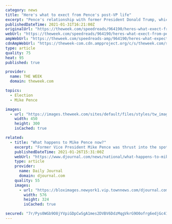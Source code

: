 ```yaml
---
category: news
title: "Here's what to exect from Pence's post-VP life"
excerpt: "Pence's relationship with former President Donald Trump, which, to put it mildly, faltered after the deadly Jan. 6 Capitol riot, does not appear to have improved over the last few weeks, NBC reports."
publishedDateTime: 2021-01-31T16:21:00Z
originalUrl: "https://theweek.com/speedreads/964190/heres-what-exect-from-pences-postvp-life"
webUrl: "https://theweek.com/speedreads/964190/heres-what-exect-from-pences-postvp-life"
ampWebUrl: "https://theweek.com/speedreads-amp/964190/heres-what-expect-from-pences-postvp-life"
cdnAmpWebUrl: "https://theweek-com.cdn.ampproject.org/c/s/theweek.com/speedreads-amp/964190/heres-what-expect-from-pences-postvp-life"
type: article
quality: 75
heat: 95
published: true

provider:
  name: THE WEEK
  domain: theweek.com

topics:
  - Election
  - Mike Pence

images:
  - url: "https://images.theweek.com/sites/default/files/styles/tw_image_6_4/public/gettyimages-1230702122.jpg?itok=9TsIXNEV&resize=450x300"
    width: 450
    height: 300
    isCached: true

related:
  - title: "What happens to Mike Pence now?"
    excerpt: "Former Vice President Mike Pence was thrust into the spotlight during the final days of Donald Trump's presidency. Now that the pair lost their reelection bid, though, what does Pence's"
    publishedDateTime: 2021-01-26T15:31:00Z
    webUrl: "https://www.djournal.com/news/national/what-happens-to-mike-pence-now/video_ca2d2ae0-9b22-58fc-9e2c-e14e6c340339.html"
    type: article
    provider:
      name: Daily Journal
      domain: djournal.com
    quality: 55
    images:
      - url: "https://bloximages.newyork1.vip.townnews.com/djournal.com/content/tncms/assets/v3/editorial/c/a2/ca2d2ae0-9b22-58fc-9e2c-e14e6c340339/60103d80575e7.image.jpg?resize=576%2C324"
        width: 576
        height: 324
        isCached: true

secured: "7r/Pys0WGb9O8jYVpiGDpCwSgA1mes2DVBV6DdzMqgVkrG9O0ofrg6edjGc41KJ4i/YOaHNhrsEk5RA8i+oaYk8ah6+9wlqd/tYFWIu4NGTP43CdE33CFbBJvpPEl/tPofBYWLQDeqGcPDR893IFiqxq03aA3QV6FuehUbUwOCbkGCDWVevUc2OfcBMO9JBoZMcY33jFsf/ycsAz2jDHPplpLhTXJEe+QLQ8ZlCmwiN1STmDK2h7jDamYwX+n5T+D2xf7jcUCtZ2C0hn+Z59clM/aFCZoF7u4Nl0Fcpy2/w7aYTy//le82rNYvS/M3muJvTaIn1EvMzQxcDka7HyeBYWHvTPXKPVNHGmqrdpmiM=;IhGsv/0KuyzbeqR/acIbIg=="
---
```


